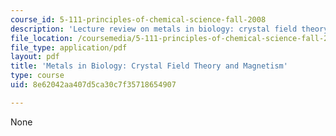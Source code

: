 ```yaml
---
course_id: 5-111-principles-of-chemical-science-fall-2008
description: 'Lecture review on metals in biology: crystal field theory and magnetism.'
file_location: /coursemedia/5-111-principles-of-chemical-science-fall-2008/8e62042aa407d5ca30c7f35718654907_bioex_lect29.pdf
file_type: application/pdf
layout: pdf
title: 'Metals in Biology: Crystal Field Theory and Magnetism'
type: course
uid: 8e62042aa407d5ca30c7f35718654907

---
```

None